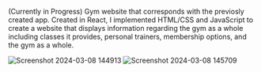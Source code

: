 (Currently in Progress)
Gym website that corresponds with the previosly created app. Created in React, I implemented HTML/CSS and JavaScript to create a website that displays information regarding the gym as a whole including classes it provides, personal trainers, membership options, and the gym as a whole.


 ![Screenshot 2024-03-08 144913](https://github.com/CScott17/gym-site/assets/90429126/354afb0f-d412-42d5-a30e-bd9306f922c9)
![Screenshot 2024-03-08 145709](https://github.com/CScott17/gym-site/assets/90429126/1a767b2b-cd6b-407e-b591-bd817be27c92)

